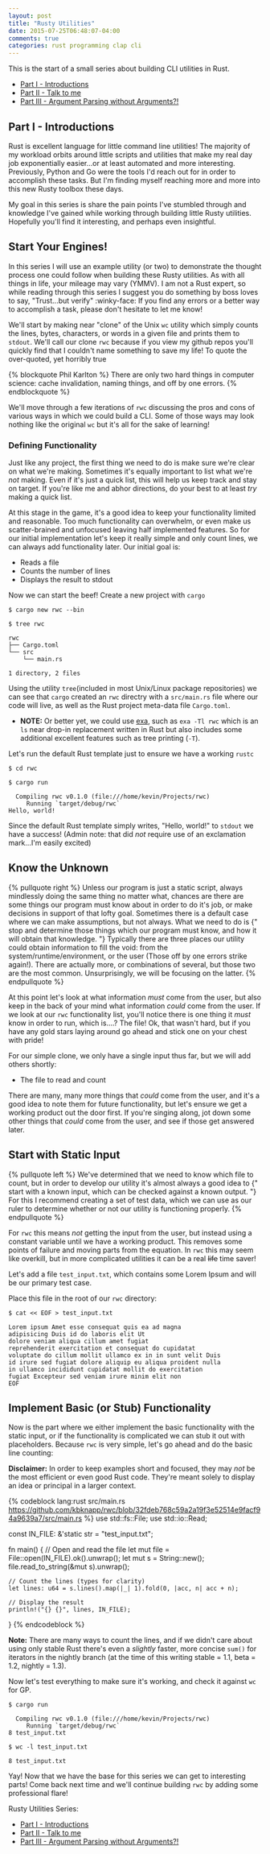 ```yaml
---
layout: post
title: "Rusty Utilities"
date: 2015-07-25T06:48:07-04:00
comments: true
categories: rust programming clap cli
---
```


This is the start of a small series about building CLI utilities in Rust.

 * [Part I - Introductions][part_i]
 * [Part II - Talk to me][part_ii]
 * [Part III - Argument Parsing without Arguments?!][part_iii]

## Part I - Introductions

Rust is excellent language for little command line utilities! The majority of my workload orbits around little scripts and utilities that make my real day job exponentially easier...or at least automated and more interesting. Previously, Python and Go were the tools I'd reach out for in order to accomplish these tasks. But I'm finding myself reaching more and more into this new Rusty toolbox these days.

My goal in this series is share the pain points I've stumbled through and knowledge I've gained while working through building little Rusty utilities. Hopefully you'll find it interesting, and perhaps even insightful.

## Start Your Engines!

In this series I will use an example utility (or two) to demonstrate the thought process one could follow when building these Rusty utilities. As with all things in life, your mileage may vary (YMMV). I am not a Rust expert, so while reading through this series I suggest you do something by boss loves to say, "Trust...but verify" :winky-face: If you find any errors or a better way to accomplish a task, please don't hesitate to let me know!

We'll start by making near "clone" of the Unix `wc` utility which simply counts the lines, bytes, characters, or words in a given file and prints them to `stdout`. We'll call our clone `rwc` because if you view my github repos you'll quickly find that I couldn't name something to save my life! To quote the over-quoted, yet horribly true

{% blockquote Phil Karlton %}
There are only two hard things in computer science: cache invalidation, naming things, and off by one errors.
{% endblockquote %}

We'll move through a few iterations of `rwc` discussing the pros and cons of various ways in which we could build a CLI. Some of those ways may look nothing like the original `wc` but it's all for the sake of learning!

### Defining Functionality

Just like any project, the first thing we need to do is make sure we're clear on what we're making. Sometimes it's equally important to list what we're *not* making. Even if it's just a quick list, this will help us keep track and stay on target. If you're like me and abhor directions, do your best to at least *try* making a quick list.

At this stage in the game, it's a good idea to keep your functionality limited and reasonable. Too much functionality can overwhelm, or even make us scatter-brained and unfocused leaving half implemented features. So for our initial implementation let's keep it really simple and only count lines, we can always add functionality later. Our initial goal is:

 * Reads a file
 * Counts the number of lines
 * Displays the result to stdout

Now we can start the beef! Create a new project with `cargo`

```plain
$ cargo new rwc --bin

$ tree rwc

rwc
├── Cargo.toml
└── src
    └── main.rs

1 directory, 2 files
```

Using the utility `tree`(included in most Unix/Linux package repositories) we can see that `cargo` created an `rwc` directry with a `src/main.rs` file where our code will live, as well as the Rust project meta-data file `Cargo.toml`.

* **NOTE:** Or better yet, we could use [exa][exa_repo], such as `exa -Tl rwc`  which is an `ls` near drop-in replacement written in Rust but also includes some additional excellent features such as tree printing (`-T`).

Let's run the default Rust template just to ensure we have a working `rustc`

```plain
$ cd rwc

$ cargo run

  Compiling rwc v0.1.0 (file:///home/kevin/Projects/rwc)
     Running `target/debug/rwc`
Hello, world!
```

Since the default Rust template simply writes, "Hello, world!" to `stdout` we have a success! (Admin note: that did *not* require use of an exclamation mark...I'm easily excited)

## Know the Unknown

{% pullquote right %}
Unless our program is just a static script, always mindlessly doing the same thing no matter what, chances are there are some things our program must know about in order to do it's job, or make decisions in support of that lofty goal. Sometimes there is a default case where we can make assumptions, but not always. What we need to do is {" stop and determine those things which our program must know, and how it will obtain that knowledge. "} Typically there are three places our utility could obtain information to fill the void: from the system/runtime/environment, or the user (Those off by one errors strike again!). There are actually more, or combinations of several, but those two are the most common. Unsurprisingly, we will be focusing on the latter.
{% endpullquote %}

At this point let's look at what information *must* come from the user, but also keep in the back of your mind what information *could* come from the user. If we look at our `rwc` functionality list, you'll notice there is one thing it *must* know in order to run, which is....? The file! Ok, that wasn't hard, but if you have any gold stars laying around go ahead and stick one on your chest with pride!

For our simple clone, we only have a single input thus far, but we will add others shortly:

 * The file to read and count

There are many, many more things that *could* come from the user, and it's a good idea to note them for future functionality, but let's ensure we get a working product out the door first. If you're singing along, jot down some other things that *could* come from the user, and see if those get answered later.

## Start with Static Input

{% pullquote left %}
We've determined that we need to know which file to count, but in order to develop our utility it's almost always a good idea to {" start with a known input, which can be checked against a known output. "} For this I recommend creating a set of test data, which we can use as our ruler to determine whether or not our utility is functioning properly.
{% endpullquote %}

For `rwc` this means *not* getting the input from the user, but instead using a constant variable until we have a working product. This removes some points of failure and moving parts from the equation. In `rwc` this may seem like overkill, but in more complicated utilities it can be a real ~~life~~ time saver!

Let's add a file `test_input.txt`, which contains some Lorem Ipsum and will be our primary test case.

Place this file in the root of our `rwc` directory:

```plain link_text:"View in Github" url:https://github.com/kbknapp/rwc/blob/32fdeb768c59a2a19f3e52514e9facf94a9639a7/test_input.txt linenos:false
$ cat << EOF > test_input.txt

Lorem ipsum Amet esse consequat quis ea ad magna
adipisicing Duis id do laboris elit Ut
dolore veniam aliqua cillum amet fugiat
reprehenderit exercitation et consequat do cupidatat
voluptate do cillum mollit ullamco ex in in sunt velit Duis
id irure sed fugiat dolore aliquip eu aliqua proident nulla
in ullamco incididunt cupidatat mollit do exercitation
fugiat Excepteur sed veniam irure minim elit non
EOF
```

## Implement Basic (or Stub) Functionality

Now is the part where we either implement the basic functionality with the static input, or if the functionality is complicated we can stub it out with placeholders. Because `rwc` is very simple, let's go ahead and do the basic line counting:

**Disclaimer:** In order to keep examples short and focused, they may *not* be the most efficient or even good Rust code. They're meant solely to display an idea or principal in a larger context.

{% codeblock lang:rust src/main.rs https://github.com/kbknapp/rwc/blob/32fdeb768c59a2a19f3e52514e9facf94a9639a7/src/main.rs %}
use std::fs::File;
use std::io::Read;

const IN_FILE: &'static str = "test_input.txt";

fn main() {
    // Open and read the file
    let mut file = File::open(IN_FILE).ok().unwrap();
    let mut s = String::new();
    file.read_to_string(&mut s).unwrap();

    // Count the lines (types for clarity)
    let lines: u64 = s.lines().map(|_| 1).fold(0, |acc, n| acc + n);

    // Display the result
    println!("{} {}", lines, IN_FILE);
}
{% endcodeblock %}

**Note:** There are many ways to count the lines, and if we didn't care about using only stable Rust there's even a *slightly* faster, more concise `sum()` for iterators in the nightly branch (at the time of this writing stable = 1.1, beta = 1.2, nightly = 1.3).

Now let's test everything to make sure it's working, and check it against `wc` for GP.

```plain
$ cargo run

  Compiling rwc v0.1.0 (file:///home/kevin/Projects/rwc)
     Running `target/debug/rwc`
8 test_input.txt

$ wc -l test_input.txt

8 test_input.txt
```

Yay! Now that we have the base for this series we can get to interesting parts! Come back next time and we'll continue building `rwc` by adding some professional flare!


Rusty Utilities Series:

 * [Part I - Introductions][part_i]
 * [Part II - Talk to me][part_ii]
 * [Part III - Argument Parsing without Arguments?!][part_iii]

[part_i]: http://kbknapp.github.io/2015/07/25/rusty-utilities/index.html
[part_ii]: http://kbknapp.github.io/2015-07/25/talk-to-me/index.html
[part_iii]: http://kbknapp/github.io/2015-07/25/argument-parsing-without-arguments/index.html
[exa_repo]: https://github.com/ogham/exa